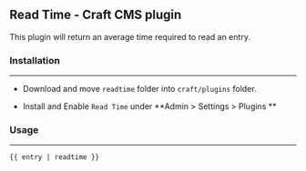 ## Read Time - Craft CMS plugin

This plugin will return an average time required to read an entry.

### Installation
---
* Download and move `readtime` folder into `craft/plugins` folder.

* Install and Enable `Read Time` under **Admin > Settings > Plugins **

### Usage
---
` {{ entry | readtime }} `
